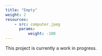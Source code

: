 ```yaml
---
title: "Empty"
weight: 2
resources:
    - src: computer.jpeg
      params:
          weight: -100
---
```


This project is currently a work in progress.
